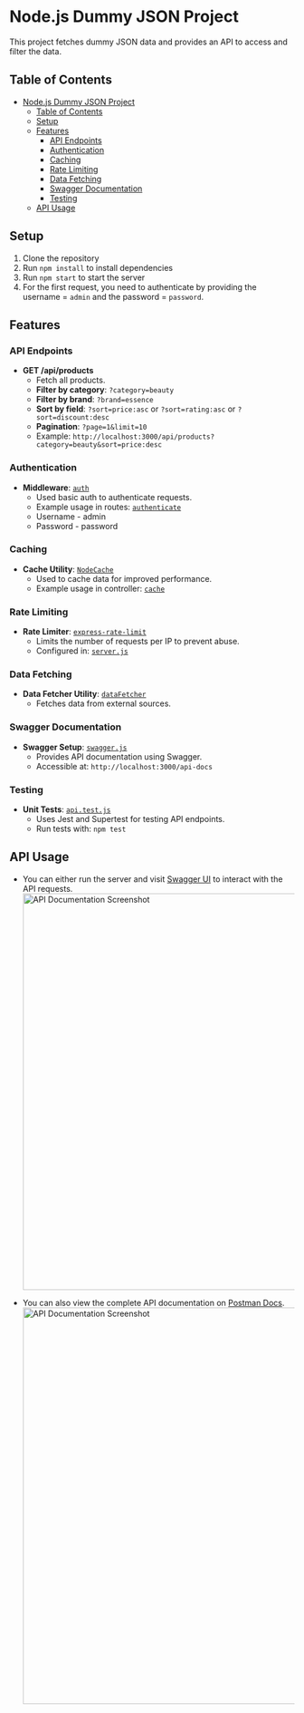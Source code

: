 # Node.js Dummy JSON Project

This project fetches dummy JSON data and provides an API to access and filter the data.

## Table of Contents

- [Node.js Dummy JSON Project](#nodejs-dummy-json-project)
  - [Table of Contents](#table-of-contents)
  - [Setup](#setup)
  - [Features](#features)
    - [API Endpoints](#api-endpoints)
    - [Authentication](#authentication)
    - [Caching](#caching)
    - [Rate Limiting](#rate-limiting)
    - [Data Fetching](#data-fetching)
    - [Swagger Documentation](#swagger-documentation)
    - [Testing](#testing)
  - [API Usage](#api-usage)

## Setup

1. Clone the repository
2. Run `npm install` to install dependencies
3. Run `npm start` to start the server
4. For the first request, you need to authenticate by providing the username = `admin` and the password = `password`.

## Features

### API Endpoints

- **GET /api/products**
  - Fetch all products.
  - **Filter by category**: `?category=beauty`
  - **Filter by brand**: `?brand=essence`
  - **Sort by field**: `?sort=price:asc` or `?sort=rating:asc` or `?sort=discount:desc`
  - **Pagination**: `?page=1&limit=10`
  - Example: `http://localhost:3000/api/products?category=beauty&sort=price:desc`

### Authentication

- **Middleware**: [`auth`](src/middleware/auth.js)
  - Used basic auth to authenticate requests.
  - Example usage in routes: [`authenticate`](src/routes/api.js)
  - Username - admin
  - Password - password

### Caching

- **Cache Utility**: [`NodeCache`](src/utils/cache.js)
  - Used to cache data for improved performance.
  - Example usage in controller: [`cache`](src/controllers/dataController.js)

### Rate Limiting

- **Rate Limiter**: [`express-rate-limit`](https://www.npmjs.com/package/express-rate-limit)
  - Limits the number of requests per IP to prevent abuse.
  - Configured in: [`server.js`](src/server.js)

### Data Fetching

- **Data Fetcher Utility**: [`dataFetcher`](src/utils/dataFetcher.js)
  - Fetches data from external sources.

### Swagger Documentation

- **Swagger Setup**: [`swagger.js`](src/swagger.js)
  - Provides API documentation using Swagger.
  - Accessible at: `http://localhost:3000/api-docs`

### Testing

- **Unit Tests**: [`api.test.js`](src/tests/api.test.js)
  - Uses Jest and Supertest for testing API endpoints.
  - Run tests with: `npm test`

## API Usage

- You can either run the server and visit [Swagger UI](http://localhost:3000/api-docs) to interact with the API requests.
  <img src="./assets/Screenshot%202024-08-01%20at%201.08.32 AM.jpg" alt="API Documentation Screenshot" width="700">

- You can also view the complete API documentation on [Postman Docs](https://documenter.getpostman.com/view/13304285/2sA3kd9cgP).  
  <img src="./assets/Screenshot%202024-08-01%20at%201.15.06 AM.jpg" alt="API Documentation Screenshot" width="700">
